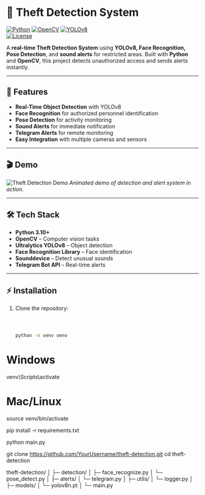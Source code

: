 # 🚨 Theft Detection System

[![Python](https://img.shields.io/badge/Python-3.10+-blue)](https://www.python.org/) 
[![OpenCV](https://img.shields.io/badge/OpenCV-4.8-green)](https://opencv.org/) 
[![YOLOv8](https://img.shields.io/badge/YOLOv8-Ultralytics-orange)](https://github.com/ultralytics/ultralytics)  
[![License](https://img.shields.io/badge/License-MIT-yellow)](LICENSE)

A **real-time Theft Detection System** using **YOLOv8, Face Recognition, Pose Detection**, and **sound alerts** for restricted areas. Built with **Python** and **OpenCV**, this project detects unauthorized access and sends alerts instantly.

---

## 🔹 Features

- **Real-Time Object Detection** with YOLOv8  
- **Face Recognition** for authorized personnel identification  
- **Pose Detection** for activity monitoring  
- **Sound Alerts** for immediate notification  
- **Telegram Alerts** for remote monitoring  
- **Easy Integration** with multiple cameras and sensors  

---

## 🎬 Demo

![Theft Detection Demo](https://raw.githubusercontent.com/YourUsername/theft-detection/main/assets/demo.gif)
*Animated demo of detection and alert system in action.*

---

## 🛠 Tech Stack

- **Python 3.10+**  
- **OpenCV** – Computer vision tasks  
- **Ultralytics YOLOv8** – Object detection  
- **Face Recognition Library** – Face identification  
- **Sounddevice** – Detect unusual sounds  
- **Telegram Bot API** – Real-time alerts  

---

## ⚡ Installation

1. Clone the repository:
   ```bash



   python -m venv venv
# Windows
venv\Scripts\activate
# Mac/Linux
source venv/bin/activate


pip install -r requirements.txt


python main.py

   git clone https://github.com/YourUsername/theft-detection.git
   cd theft-detection

theft-detection/
│
├─ detection/
│   ├─ face_recognize.py
│   └─ pose_detect.py
│
├─ alerts/
│   └─ telegram.py
│
├─ utils/
│   └─ logger.py
│
├─ models/
│   └─ yolov8n.pt
│
└─ main.py
